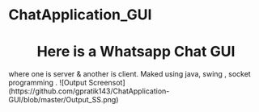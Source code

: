 # ChatApplication_GUI
<h1 align="center">Here is a Whatsapp Chat GUI</h1>
 where one is server & another is client.
Maked using java, swing , socket programming .
![Output Screensot](https://github.com/gpratik143/ChatApplication-GUI/blob/master/Output_SS.png)


